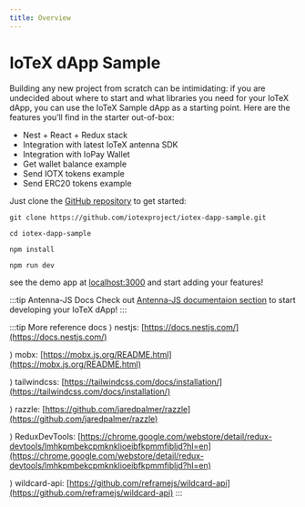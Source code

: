 ```yaml
---
title: Overview
---
```


# IoTeX dApp Sample

Building any new project from scratch can be intimidating: if you are undecided about where to start and what libraries you need for your IoTeX dApp, you can use the IoTeX Sample dApp as a starting point. Here are the features you’ll find in the starter out-of-box:

- Nest + React + Redux stack
- Integration with latest IoTeX antenna SDK
- Integration with IoPay Wallet
- Get wallet balance example
- Send IOTX tokens example
- Send ERC20 tokens example

Just clone the [GitHub repository](https://github.com/iotexproject/iotex-dapp-sample) to get started:

```
git clone https://github.com/iotexproject/iotex-dapp-sample.git

cd iotex-dapp-sample

npm install

npm run dev
```

see the demo app at [localhost:3000](http://localhost:3000) and start adding your features!

:::tip Antenna-JS Docs
Check out [Antenna-JS documentaion section](/developer/sdk/install-antenna-js.html) to start developing your IoTeX dApp!
:::

:::tip More reference docs
⟩ nestjs: [https://docs.nestjs.com/](https://docs.nestjs.com/)

⟩ mobx: [https://mobx.js.org/README.html](https://mobx.js.org/README.html)

⟩ tailwindcss: [https://tailwindcss.com/docs/installation/](https://tailwindcss.com/docs/installation/)

⟩ razzle: [https://github.com/jaredpalmer/razzle](https://github.com/jaredpalmer/razzle)

⟩ ReduxDevTools: [https://chrome.google.com/webstore/detail/redux-devtools/lmhkpmbekcpmknklioeibfkpmmfibljd?hl=en](https://chrome.google.com/webstore/detail/redux-devtools/lmhkpmbekcpmknklioeibfkpmmfibljd?hl=en)

⟩ wildcard-api: [https://github.com/reframejs/wildcard-api](https://github.com/reframejs/wildcard-api)
:::
